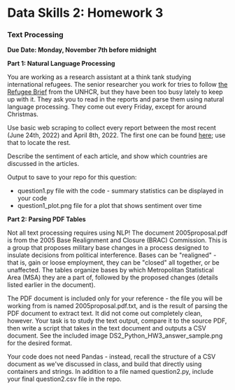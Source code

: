 # Data Skills 2: Homework 3
### Text Processing

__Due Date: Monday, November 7th before midnight__

__Part 1: Natural Language Processing__

You are working as a research assistant at a think tank studying international refugees.  The senior researcher you work for tries to follow [the Refugee Brief](https://www.unhcr.org/refugeebrief/) from the UNHCR, but they have been too busy lately to keep up with it.  They ask you to read in the reports and parse them using natural language processing.  They come out every Friday, except for around Christmas.  

Use basic web scraping to collect every report between the most recent (June 24th, 2022) and April  8th, 2022.  The first one can be found [here](https://www.unhcr.org/refugeebrief/the-refugee-brief-24-june-2022/); use that to locate the rest.

Describe the sentiment of each article, and show which countries are discussed in the articles.

Output to save to your repo for this question:
  * question1.py file with the code - summary statistics can be displayed in your code
  * question1_plot.png file for a plot that shows sentiment over time
  
__Part 2: Parsing PDF Tables__

Not all text processing requires using NLP!  The document 2005proposal.pdf is from the 2005 Base Realignment and Closure (BRAC) Commission.  This is a group that proposes military base changes in a process designed to insulate decisions from political interference.  Bases can be "realigned" - that is, gain or loose employment, they can be "closed" all together, or be unaffected.  The tables organize bases by which Metropolitan Statistical Area (MSA) they are a part of, followed by the proposed changes (details listed earlier in the document).

The PDF document is included only for your reference - the file you will be working from is named 2005proposal.pdf.txt, and is the result of parsing the PDF document to extract text.  It did not come out completely clean, however.  Your task is to study the text output, compare it to the source PDF, then write a script that takes in the text document and outputs a CSV document.  See the included image DS2_Python_HW3_answer_sample.png for the desired format.

Your code does not need Pandas - instead, recall the structure of a CSV document as we've discussed in class, and build that directly using containers and strings.  In addition to a file named question2.py, include your final question2.csv file in the repo.
